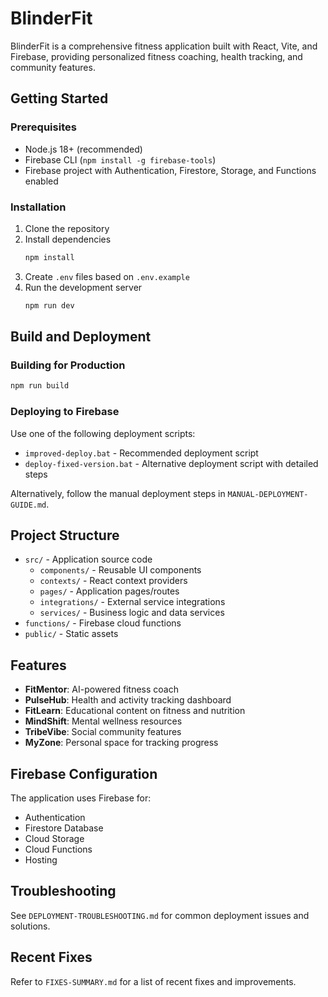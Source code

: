 # BlinderFit

BlinderFit is a comprehensive fitness application built with React, Vite, and Firebase, providing personalized fitness coaching, health tracking, and community features.

## Getting Started

### Prerequisites
- Node.js 18+ (recommended)
- Firebase CLI (`npm install -g firebase-tools`)
- Firebase project with Authentication, Firestore, Storage, and Functions enabled

### Installation
1. Clone the repository
2. Install dependencies
   ```bash
   npm install
   ```
3. Create `.env` files based on `.env.example`
4. Run the development server
   ```bash
   npm run dev
   ```

## Build and Deployment

### Building for Production
```bash
npm run build
```

### Deploying to Firebase
Use one of the following deployment scripts:
- `improved-deploy.bat` - Recommended deployment script
- `deploy-fixed-version.bat` - Alternative deployment script with detailed steps

Alternatively, follow the manual deployment steps in `MANUAL-DEPLOYMENT-GUIDE.md`.

## Project Structure

- `src/` - Application source code
  - `components/` - Reusable UI components
  - `contexts/` - React context providers
  - `pages/` - Application pages/routes
  - `integrations/` - External service integrations
  - `services/` - Business logic and data services
- `functions/` - Firebase cloud functions
- `public/` - Static assets

## Features

- **FitMentor**: AI-powered fitness coach
- **PulseHub**: Health and activity tracking dashboard
- **FitLearn**: Educational content on fitness and nutrition
- **MindShift**: Mental wellness resources
- **TribeVibe**: Social community features
- **MyZone**: Personal space for tracking progress

## Firebase Configuration

The application uses Firebase for:
- Authentication
- Firestore Database
- Cloud Storage
- Cloud Functions
- Hosting

## Troubleshooting

See `DEPLOYMENT-TROUBLESHOOTING.md` for common deployment issues and solutions.

## Recent Fixes

Refer to `FIXES-SUMMARY.md` for a list of recent fixes and improvements.

